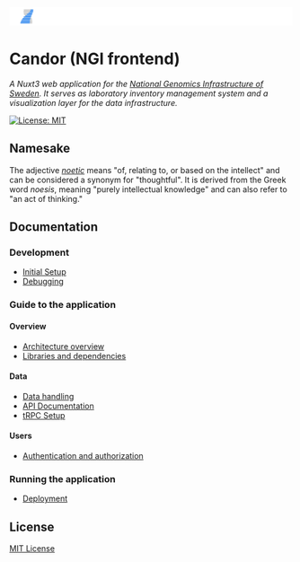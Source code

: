 ![ngi-noetic](docs/images/repoheader.svg)

# Candor (NGI frontend)

<p>
    <i>A Nuxt3 web application for the <a href="https://ngisweden.scilifelab.se">National Genomics Infrastructure of Sweden</a>. It serves as laboratory inventory management system and a visualization layer for the data infrastructure.</i>
</p>

[![License: MIT](https://img.shields.io/badge/License-MIT-0056b3.svg)](https://opensource.org/licenses/MIT)

## Namesake

The adjective [_noetic_](https://www.merriam-webster.com/dictionary/noetic) means "of, relating to, or based on the intellect" and can be considered a synonym for "thoughtful". It is derived from the Greek word _noesis_, meaning "purely intellectual knowledge" and can also refer to "an act of thinking."

## Documentation

### Development

- [Initial Setup](docs/development.md)
- [Debugging](docs/debugging.md)

### Guide to the application

#### Overview

- [Architecture overview](docs/architecture.md)
- [Libraries and dependencies](docs/libraries.md)

#### Data

- [Data handling](docs/data.md)
- [API Documentation](docs/api.md)
- [tRPC Setup](docs/trpc.md)

#### Users

- [Authentication and authorization](docs/auth.md)

### Running the application

- [Deployment](docs/deployment.md)

## License

[MIT License](./LICENSE)
